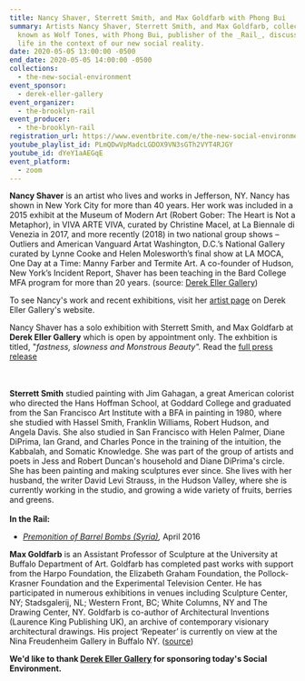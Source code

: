 ```yaml
---
title: Nancy Shaver, Sterrett Smith, and Max Goldfarb with Phong Bui
summary: Artists Nancy Shaver, Sterrett Smith, and Max Goldfarb, collectively
  known as Wolf Tones, with Phong Bui, publisher of the _Rail_, discuss creative
  life in the context of our new social reality.
date: 2020-05-05 13:00:00 -0500
end_date: 2020-05-05 14:00:00 -0500
collections:
  - the-new-social-environment
event_sponsor:
  - derek-eller-gallery
event_organizer:
  - the-brooklyn-rail
event_producer:
  - the-brooklyn-rail
registration_url: https://www.eventbrite.com/e/the-new-social-environment-36-nancy-shaver-sterrett-smith-max-goldfarb-tickets-103921162996
youtube_playlist_id: PLmQDwVpMadcLGDOX9VN3sGTh2VYT4RJGY
youtube_id: dYeY1aAEGqE
event_platform:
  - zoom
---
```

**Nancy Shaver** is an artist who lives and works in Jefferson, NY. Nancy has shown in New York City for more than 40 years. Her work was included in a 2015 exhibit at the Museum of Modern Art (Robert Gober: The Heart is Not a Metaphor), in VIVA ARTE VIVA, curated by Christine Macel, at La Biennale di Venezia in 2017, and more recently (2018) in two national group shows –Outliers and American Vanguard Artat Washington, D.C.’s National Gallery curated by Lynne Cooke and Helen Molesworth’s final show at LA MOCA, One Day at a Time: Manny Farber and Termite Art. A co-founder of Hudson, New York’s Incident Report, Shaver has been teaching in the Bard College MFA program for more than 20 years. (source: [Derek Eller Gallery](https://www.derekeller.com/exhibitions/nancy-shaver5/press-release))

To see Nancy's work and recent exhibitions, visit her [artist page](<https://www.derekeller.com/artists/nancy-shaver>) on Derek Eller Gallery's website.

Nancy Shaver has a solo exhibition with Sterrett Smith, and Max Goldfarb at **Derek Eller Gallery** which is open by appointment only. The exhbition is titled, "*fastness, slowness and Monstrous Beauty".* Read the [full press release](https://www.derekeller.com/exhibitions/nancy-shaver5/press-release)

\
\
**Sterrett Smith** studied painting with Jim Gahagan, a great American colorist who directed the Hans Hoffman School, at Goddard College and graduated from the San Francisco Art Institute with a BFA in painting in 1980, where she studied with Hassel Smith, Franklin Williams, Robert Hudson, and Angela Davis. She also studied in San Francisco with Helen Palmer, Diane DiPrima, Ian Grand, and Charles Ponce in the training of the intuition, the Kabbalah, and Somatic Knowledge. She was part of the group of artists and poets in Jess and Robert Duncan's household and Diane DiPrima's circle. She has been painting and making sculptures ever since. She lives with her husband, the writer David Levi Strauss, in the Hudson Valley, where she is currently working in the studio, and growing a wide variety of fruits, berries and greens.\
\
**In the Rail:** 

* *[Premonition of Barrel Bombs (Syria)](https://brooklynrail.org/2016/04/criticspage/premonition-of-barrel-bombs-syria),* April 2016

**Max Goldfarb** is an Assistant Professor of Sculpture at the University at Buffalo Department of Art. Goldfarb has completed past works with support from the Harpo Foundation, the Elizabeth Graham Foundation, the Pollock-Krasner Foundation and the Experimental Television Center. He has participated in numerous exhibitions in venues including Sculpture Center, NY; Stadsgalerij, NL; Western Front, BC; White Columns, NY and The Drawing Center, NY. Goldfarb is co-author of Architectural Inventions (Laurence King Publishing UK), an archive of contemporary visionary architectural drawings. His project ‘Repeater’ is currently on view at the Nina Freudenheim Gallery in Buffalo NY. ([source](https://vcs.sva.edu/opening-tonight-at-soloway-max-goldfarb-nancy-shaver-and-sterrett-smith-in-wolftones-on-display-march-2nd-through-april-14th/))

**We'd like to thank [Derek Eller Gallery](https://www.derekeller.com/) for sponsoring today's Social Environment.**
